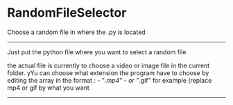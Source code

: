 # RandomFileSelector
Choose a random file in where the .py is located

-------------------------------------------------------

Just put the python file where you want to select a random file

the actual file is currently to choose a video or image file in the current folder.
yYu can choose what extension the program have to choose by editing the array in the format :
    - "*.mp4" 
    - or "*.gif" for example 
(replace mp4 or gif by what you want

-------------------------------------------------------
